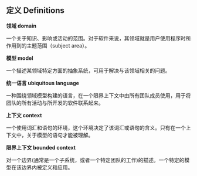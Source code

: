 ## 定义 Definitions
**领域 domain**  

一个关于知识、影响或活动的范围。对于软件来说，其领域就是用户使用程序时所作用到的主题范围（subject area）。



**模型 model** 

一个描述某领域特定方面的抽象系统，可用于解决与该领域相关的问题。



**统一语言 ubiquitous language**  

一种围绕领域模型构建的语言，在一个限界上下文中由所有团队成员使用，用于将团队的所有活动与所开发的软件联系起来。



**上下文 context**  

一个使用词汇和语句的环境，这个环境决定了该词汇或语句的含义。只有在一个上下文中，关于模型的语句才能被理解。



**限界上下文 bounded context**  

对一个边界(通常是一个子系统，或者一个特定团队的工作)的描述。一个特定的模型在该边界内被定义和应用。

